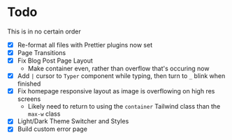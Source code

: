 # Todo

This is in no certain order

- [x] Re-format all files with Prettier plugins now set
- [x] Page Transitions
- [x] Fix Blog Post Page Layout
  - Make container even, rather than overflow that's occuring now
- [x] Add `|` cursor to `Typer` component while typing, then turn to `_` blink when finished
- [x] Fix homepage responsive layout as image is overflowing on high res screens
  - Likely need to return to using the `container` Tailwind class than the `max-w` class
- [x] Light/Dark Theme Switcher and Styles
- [x] Build custom error page